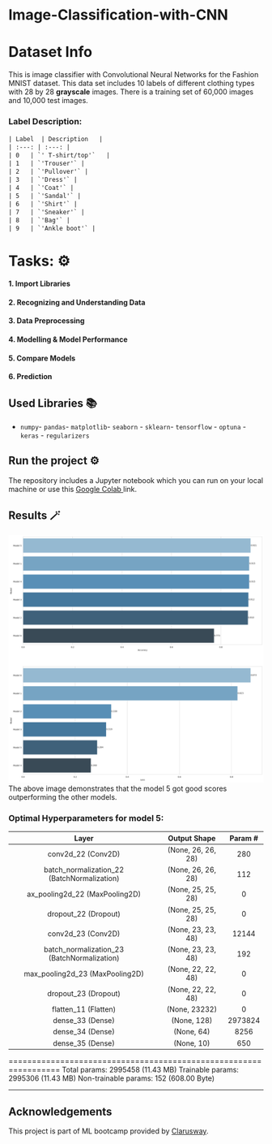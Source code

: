 # Image-Classification-with-CNN

# Dataset Info

<p>This is image classifier with Convolutional Neural Networks for the Fashion MNIST dataset. This data set includes 10 labels of different clothing types with 28 by 28 <b>grayscale</b> images. There is a training set of 60,000 images and 10,000 test images.</p>

   ### Label	Description: 
    | Label  | Description   |
    | :---: | :---: |
    | 0   | `' T-shirt/top'`   |
    | 1   | `'Trouser'` |
    | 2   | `'Pullover'` |
    | 3   | `'Dress'` |
    | 4   | `'Coat'` |
    | 5   | `'Sandal'` |
    | 6   | `'Shirt'` |
    | 7   | `'Sneaker'` |
    | 8   | `'Bag'` |
    | 9   | `'Ankle boot'` |

    
# Tasks: ⚙️

#### 1. Import Libraries

#### 2. Recognizing and Understanding Data

#### 3. Data Preprocessing
  
#### 4. Modelling & Model Performance

#### 5. Compare Models

#### 6. Prediction



## Used Libraries 📚
- `numpy`- `pandas`- `matplotlib`- `seaborn` - `sklearn`- `tensorflow` - `optuna`  - `keras` - `regularizers`


  
## Run the project ⚙️
The repository includes a Jupyter notebook which you can run on your local machine or use this <a href="https://colab.research.google.com/drive/1rwkGOsSng8i12h95GkPvm0azgyLdg5Yc?usp=sharing"> Google Colab </a> link.




## Results 🪄
![Result](Result.png)
The above image demonstrates that the model 5 got good scores outperforming the other models.

### Optimal Hyperparameters for model 5:
 
| Layer     | Output Shape   | Param # | 
| :---: | :---: | :---: |
| conv2d_22 (Conv2D)   | (None, 26, 26, 28)  | 280
| batch_normalization_22 (BatchNormalization)   | (None, 26, 26, 28) | 112
| ax_pooling2d_22 (MaxPooling2D)    | (None, 25, 25, 28) | 0
| dropout_22 (Dropout)   | (None, 25, 25, 28) | 0
| conv2d_23 (Conv2D)   | (None, 23, 23, 48) | 12144  
| batch_normalization_23 (BatchNormalization)   | (None, 23, 23, 48) |192       
| max_pooling2d_23 (MaxPooling2D)   | (None, 22, 22, 48) |0
| dropout_23 (Dropout)   |(None, 22, 22, 48) |0
| flatten_11 (Flatten)   | (None, 23232)  | 0
| dense_33 (Dense)   | (None, 128) | 2973824
| dense_34 (Dense)   | (None, 64) | 8256      
| dense_35 (Dense)   | (None, 10) | 650       
=================================================================
Total params: 2995458 (11.43 MB)
Trainable params: 2995306 (11.43 MB)
Non-trainable params: 152 (608.00 Byte)
_________________________________________________________________


## Acknowledgements
This project is part of ML bootcamp provided by <a href="https://clarusway.com/"> Clarusway</a>.


